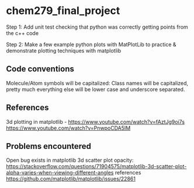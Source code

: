 # chem279_final_project

Step 1:
Add unit test checking that python was correctly getting points from the c++ code

Step 2: 
Make a few example python plots with MatPlotLib to practice & demonstrate plotting techniques with matplotlib

## Code conventions
Molecule/Atom symbols will be capitalized: Class names will be capitalized, pretty much everything else will be lower case and underscore separated.

## References
3d plotting in matplotlib -
https://www.youtube.com/watch?v=fAztJg9oi7s
https://www.youtube.com/watch?v=PnwpoCDA5IM


## Problems encountered

Open bug exists in matplotlib 3d scatter plot opacity:
https://stackoverflow.com/questions/71904575/matplotlib-3d-scatter-plot-alpha-varies-when-viewing-different-angles
references https://github.com/matplotlib/matplotlib/issues/22861
